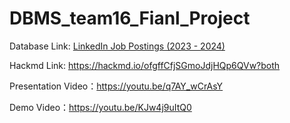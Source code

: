 # DBMS_team16_Fianl_Project

Database Link: [LinkedIn Job Postings (2023 - 2024)](https://www.kaggle.com/datasets/arshkon/linkedin-job-postings)

Hackmd Link: https://hackmd.io/ofgffCfjSGmoJdjHQp6QVw?both

Presentation Video：https://youtu.be/q7AY_wCrAsY

Demo Video：https://youtu.be/KJw4j9uItQ0 
